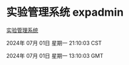 # 实验管理系统 expadmin
[实验管理系统](http://219.139.198.87:56808/expadmin-782313d2-e1b1-4ea7-932e-3a55e6a1a4d0/)

2024年 07月 01日 星期一 21:10:03 CST

2024年 07月 01日 星期一 13:10:03 GMT
